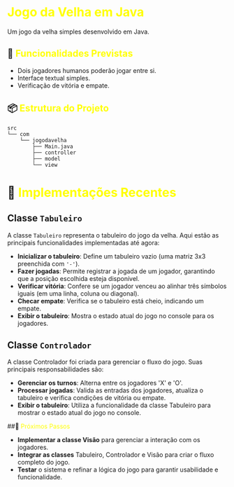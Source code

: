 # <span style="color:yellow;">Jogo da Velha em Java </span>

Um jogo da velha simples desenvolvido em Java.

## 🚀<span style="color:yellow;"> Funcionalidades Previstas</span>

- Dois jogadores humanos poderão jogar entre si.
- Interface textual simples.
- Verificação de vitória e empate.

## 📦 <span style="color:yellow;"> Estrutura do Projeto</span>


```
src
└── com
    └── jogodavelha
        ├── Main.java
        ├── controller
        ├── model
        └── view

```


# 📝 <span style="color:yellow;">Implementações Recentes</span>

## Classe `Tabuleiro`
A classe `Tabuleiro` representa o tabuleiro do jogo da velha. Aqui estão as principais funcionalidades implementadas até agora:

- **Inicializar o tabuleiro**: Define um tabuleiro vazio (uma matriz 3x3 preenchida com `'-'`).
- **Fazer jogadas**: Permite registrar a jogada de um jogador, garantindo que a posição escolhida esteja disponível.
- **Verificar vitória**: Confere se um jogador venceu ao alinhar três símbolos iguais (em uma linha, coluna ou diagonal).
- **Checar empate**: Verifica se o tabuleiro está cheio, indicando um empate.
- **Exibir o tabuleiro**: Mostra o estado atual do jogo no console para os jogadores.


## Classe `Controlador`
A classe Controlador foi criada para gerenciar o fluxo do jogo. Suas principais responsabilidades são:

- **Gerenciar os turnos**: Alterna entre os jogadores 'X' e 'O'.
- **Processar jogadas**: Valida as entradas dos jogadores, atualiza o tabuleiro e verifica condições de vitória ou empate.
- **Exibir o tabuleiro**: Utiliza a funcionalidade da classe Tabuleiro para mostrar o estado atual do jogo no console.

##📌 <span style="color:yellow;">Próximos Passos</span>
- **Implementar a classe Visão** para gerenciar a interação com os jogadores.
- **Integrar as classes** Tabuleiro, Controlador e Visão para criar o fluxo completo do jogo.
- **Testar** o sistema e refinar a lógica do jogo para garantir usabilidade e funcionalidade.

